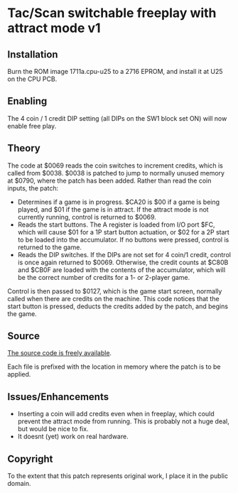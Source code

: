 # Tac/Scan switchable freeplay with attract mode v1

## Installation

Burn the ROM image 1711a.cpu-u25 to a 2716 EPROM, and install it at
U25 on the CPU PCB.

## Enabling

The 4 coin / 1 credit DIP setting (all DIPs on the SW1 block set ON)
will now enable free play.

## Theory

The code at $0069 reads the coin switches to increment credits, which
is called from $0038. $0038 is patched to jump to normally unused
memory at $0790, where the patch has been added. Rather than read the
coin inputs, the patch:

 - Determines if a game is in progress. $CA20 is $00 if a game is
   being played, and $01 if the game is in attract. If the attract
   mode is not currently running, control is returned to $0069.
 - Reads the start buttons. The A register is loaded from I/O port
   $FC, which will cause $01 for a 1P start button actuation, or $02
   for a 2P start to be loaded into the accumulator. If no buttons
   were pressed, control is returned to the game.
 - Reads the DIP switches. If the DIPs are not set for 4 coin/1
   credit, control is once again returned to $0069. Otherwise, the
   credit counts at $C80B and $CB0F are loaded with the contents of
   the accumulator, which will be the correct number of credits for a
   1- or 2-player game.

Control is then passed to $0127, which is the game start screen,
normally called when there are credits on the machine. This code
notices that the start button is pressed, deducts the credits added by
the patch, and begins the game.

## Source

[The source code is freely available](patch).

Each file is prefixed with the location in memory where the patch is
to be applied.

## Issues/Enhancements

 - Inserting a coin will add credits even when in freeplay, which
   could prevent the attract mode from running. This is probably not a
   huge deal, but would be nice to fix.
 - It doesnt (yet) work on real hardware.

## Copyright

To the extent that this patch represents original work, I place it in
the public domain.
